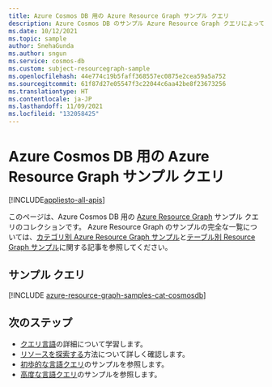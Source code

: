 ```yaml
---
title: Azure Cosmos DB 用の Azure Resource Graph サンプル クエリ
description: Azure Cosmos DB のサンプル Azure Resource Graph クエリによって、リソースの種類とテーブルを使用し、Azure Cosmos DB 関連のリソースとプロパティにアクセスする方法を示します。
ms.date: 10/12/2021
ms.topic: sample
author: SnehaGunda
ms.author: sngun
ms.service: cosmos-db
ms.custom: subject-resourcegraph-sample
ms.openlocfilehash: 44e774c19b5faff368557ec0875e2cea59a5a752
ms.sourcegitcommit: 61f87d27e05547f3c22044c6aa42be8f23673256
ms.translationtype: HT
ms.contentlocale: ja-JP
ms.lasthandoff: 11/09/2021
ms.locfileid: "132058425"
---
```

# <a name="azure-resource-graph-sample-queries-for-azure-cosmos-db"></a>Azure Cosmos DB 用の Azure Resource Graph サンプル クエリ
[!INCLUDE[appliesto-all-apis](includes/appliesto-all-apis.md)]

このページは、Azure Cosmos DB 用の [Azure Resource Graph](../governance/resource-graph/overview.md) サンプル クエリのコレクションです。 Azure Resource Graph のサンプルの完全な一覧については、[カテゴリ別 Azure Resource Graph サンプル](../governance/resource-graph/samples/samples-by-category.md)と[テーブル別 Resource Graph サンプル](../governance/resource-graph/samples/samples-by-table.md)に関する記事を参照してください。

## <a name="sample-queries"></a>サンプル クエリ

[!INCLUDE [azure-resource-graph-samples-cat-cosmosdb](../../includes/resource-graph/samples/bycat/azure-cosmos-db.md)]

## <a name="next-steps"></a>次のステップ

- [クエリ言語](../governance/resource-graph/concepts/query-language.md)の詳細について学習します。
- [リソースを探索する](../governance/resource-graph/concepts/explore-resources.md)方法について詳しく確認します。
- [初歩的な言語クエリ](../governance/resource-graph/samples/starter.md)のサンプルを参照します。
- [高度な言語クエリ](../governance/resource-graph/samples/advanced.md)のサンプルを参照します。
